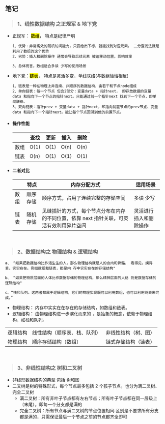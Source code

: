 ## 笔记

> ### 1、线性数据结构 之正规军 & 地下党

- 正规军： <mark>数组</mark>， 特点是纪律严明

  ```
  1、优势：非常高效的随机访问能力，只要给出下标，就能找到对应元素。 二分查找法就是利用了数组的这个优势
  2、劣势：插入和删除操作 通常会导致后续元素 被迫移动位置，影响效率

  3、总体而言，数组适合多读 少写的使用场景
  ```

- 地下党：<mark>链表</mark>， 特点是灵活多变，单线联络(与数组恰恰相反)

  ```
  1、链表是一种在物理上非连续、非顺序的数据结构，由若干和节点node组成
  2、单向链表：每一个节点 包含2部分：变量data + 指针next， 即存放数据的变量data 和指向下一个节点的指针next。只能通过前一个指针next 找到下一个节点，即单向联络。
  3、双向链表：指针prev + 变量data + 指针next，即指向前置节点的prev节点、变量data 和指向下一个指针next。能让每个节点回溯到他的前置节点。
  ```

- #### 操作性能

  |      | 查找 | 更新 | 插入 | 删除 |
  | ---- | ---- | ---- | ---- | ---- |
  | 数组 | O(1) | O(1) | O(n) | O(n) |
  | 链表 | O(n) | O(1) | O(1) | O(1) |

- #### 二者对比

  |      | 特点     | 内存分配方式                                                                             | 适用场景               |
  | ---- | -------- | ---------------------------------------------------------------------------------------- | ---------------------- |
  | 数组 | 顺序存储 | 顺序方式，占用了连续完整的存储空间                                                       | 多读 少写              |
  | 链表 | 随机存储 | 见缝插针的方式，每个节点分布在内存的不同位置，依靠 next 指针关联，可灵活有效利用碎片空间 | 灵活进行插入和删除操作 |

  <br >

> ### 2、数据结构之 物理结构 & 逻辑结构

```
a、 “如果把数据结构比作活生生的人，那么物理结构就是人的血肉和骨骼， 看得见，摸得着，实实在在。例如数组和链表，都是内 存中实实在在的存储结构"

b、 “如果把物质层面的人体比作数据存储的物理结构，那么精神层面的人格 则是数据存储的逻辑结构"

c、“栈和队列。这两者都属于逻辑结构，它们的物理实现既可以利用数组，也可以利用链表来完成。”
```

- 物理结构： 内存中实实在在存在的存储结构，如数组和链表。
- 逻辑结构： 由物理结构进一步演化而来的 ，是抽象的概念，依赖于物理结构，如栈和队列。

|          |                              |                      |
| -------- | ---------------------------- | -------------------- |
| 逻辑结构 | 线性结构（顺序表、栈、队列） | 非线性结构（树、图） |
| 物理结构 | 顺序存储结构（数组）         | 链式存储结构（链表） |

  <br >

> ### 3、非线性结构之 树和二叉树

- 非线形数据结构的典型 包括 树和图
- 二叉树是树的特殊形式，每个节点最多包括 2 个孩子节点。也分为满二叉树、完全二叉树
  - 满二叉树：所有非叶子节点都有左右节点；所有叶子节点都在同一层级上（末尾）。即每一个分支都是满的
  - 完全二叉树：所有节点与满二叉树的节点位置相同.区别是不要求所有分支都是满的，只需保证最后一个节点之前的节点都齐全即可
